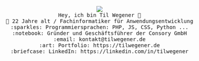 
<!--<img src="https://raw.githubusercontent.com/tilwegener/README/master/GitHub.png"/>
 <hr></hr>-->
<p align="center">
  <img align="center" src="https://raw.githubusercontent.com/tilwegener/tilwegener/master/wave.gif"/> <br>
  <samp>
    Hey, ich bin Til Wegener 👋 <br>
    🏫 22 Jahre alt / Fachinformatiker für Anwendungsentwicklung <br>
    :sparkles: Programmiersprachen: PHP, JS, CSS, Python ... <br>
    :notebook: Gründer und Geschäftsführer der Consory GmbH <br>
    :email:	kontakt@tilwegener.de <br>
    :art: Portfolio: https://tilwegener.de <br>
    :briefcase: LinkedIn: https://linkedin.com/in/tilwegener <br>
  </samp>
</p>

